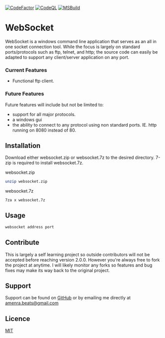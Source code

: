 [![CodeFactor](https://www.codefactor.io/repository/github/jacobborden/websocket/badge)](https://www.codefactor.io/repository/github/jacobborden/websocket)
[![CodeQL](https://github.com/JacobBorden/Websocket/actions/workflows/codeql-analysis.yml/badge.svg)](https://github.com/JacobBorden/Websocket/actions/workflows/codeql-analysis.yml)
[![MSBuild](https://github.com/JacobBorden/Websocket/actions/workflows/msbuild.yml/badge.svg)](https://github.com/JacobBorden/Websocket/actions/workflows/msbuild.yml)

# WebSocket 

WebSocket is a windows command line application that serves as an all in one socket connection tool. While the focus is largely on standard ports/protocols such as ftp, telnet, and http; the source code can easily be adapted to support any client/server application on any port. 

### Current Features 
* Functional ftp client.  

### Future Features 

Future features will include but not be limited to: 

* support for all major protocols.
* a windows gui
* the ability to connect to any protocol using non standard ports. IE. http running on 8080 instead of 80. 

## Installation 

Download either websocket.zip or websocket.7z to the desired directory. 7-zip is required to install websocket.7z. 

websocket.zip 

```bash
unzip websocket.zip
```

websocket.7z 

```bash
7za x websocket.7z
```

## Usage 

```bash
websocket address port
```

## Contribute

This is largely a self learning project so outside contributors will not be accepted before reaching version 2.0.0. However you're always free to fork the project at anytime. I will likely monitor any forks so features and bug fixes may make its way back to the original project.

## Support

Support can be found on [GitHub](http:://github.com/JacobBorden/Websocket) or by emailing me directly at amenra.beats@gmail.com 

## Licence

[MIT](https://mit-license.org/)







